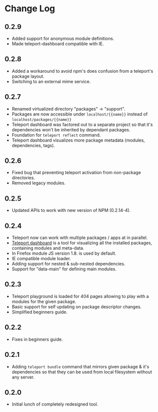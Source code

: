 # Change Log #

## 0.2.9 ##

- Added support for anonymous module definitions.
- Made teleport-dashboard compatible with IE.

## 0.2.8 ##

- Added a workaround to avoid npm's does confusion from a teleport's package
  layout.
- Switching to an external mime service.

## 0.2.7 ##

- Renamed virtualized directory "packages" -> "support".
- Packages are now accessible under `localhost/{{name}}` instead of
  `localhost/packages/{{name}}`
- Teleport dashboard was factored out to a separate project so that it's
  dependencies won't be inherited by dependant packages.
- Foundation for `teleport reflect` command.
- Teleport dashboard visualizes more package metadata (modules, dependencies,
  tags).

## 0.2.6 ##

- Fixed bug that preventing teleport activation from non-package directories.
- Removed legacy modules.

## 0.2.5 ##

- Updated APIs to work with new version of NPM (0.2.14-4).

## 0.2.4 ##

- Teleport now can work with multiple packages / apps at in parallel.
- [Teleport dashboard](http://localhost:4747/packages/teleport/) is a tool
  for visualizing all the installed packages, containing modules and meta-data.
- In Firefox module JS version 1.8. is used by default.
- IE compatible module loader.
- Adding support for nested & sub-nested dependencies.
- Support for "data-main" for defining main modules.

## 0.2.3 ##

- Teleport playground is loaded for 404 pages allowing to play with a modules
  for the given package.
- Basic support for self updating on package descriptor changes.
- Simplified beginners guide.

## 0.2.2 ##

- Fixes in beginners guide.

## 0.2.1 ##

- Adding `teleport bundle` command that mirrors given package & it's
  dependencies so that they can be used from local filesystem without any
  server.

## 0.2.0 ##

- Initial lunch of completely redesigned tool.
